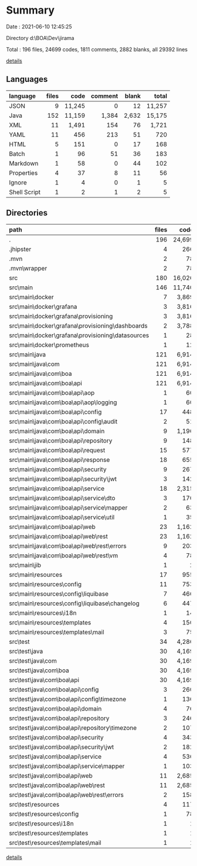 # Summary

Date : 2021-06-10 12:45:25

Directory d:\BOA\Dev\jirama

Total : 196 files,  24699 codes, 1811 comments, 2882 blanks, all 29392 lines

[details](details.md)

## Languages
| language | files | code | comment | blank | total |
| :--- | ---: | ---: | ---: | ---: | ---: |
| JSON | 9 | 11,245 | 0 | 12 | 11,257 |
| Java | 152 | 11,159 | 1,384 | 2,632 | 15,175 |
| XML | 11 | 1,491 | 154 | 76 | 1,721 |
| YAML | 11 | 456 | 213 | 51 | 720 |
| HTML | 5 | 151 | 0 | 17 | 168 |
| Batch | 1 | 96 | 51 | 36 | 183 |
| Markdown | 1 | 58 | 0 | 44 | 102 |
| Properties | 4 | 37 | 8 | 11 | 56 |
| Ignore | 1 | 4 | 0 | 1 | 5 |
| Shell Script | 1 | 2 | 1 | 2 | 5 |

## Directories
| path | files | code | comment | blank | total |
| :--- | ---: | ---: | ---: | ---: | ---: |
| . | 196 | 24,699 | 1,811 | 2,882 | 29,392 |
| .jhipster | 4 | 266 | 0 | 4 | 270 |
| .mvn | 2 | 78 | 31 | 12 | 121 |
| .mvn\wrapper | 2 | 78 | 31 | 12 | 121 |
| src | 180 | 16,026 | 1,659 | 2,761 | 20,446 |
| src\main | 146 | 11,740 | 1,340 | 1,870 | 14,950 |
| src\main\docker | 7 | 3,869 | 39 | 14 | 3,922 |
| src\main\docker\grafana | 3 | 3,816 | 20 | 6 | 3,842 |
| src\main\docker\grafana\provisioning | 3 | 3,816 | 20 | 6 | 3,842 |
| src\main\docker\grafana\provisioning\dashboards | 2 | 3,788 | 0 | 3 | 3,791 |
| src\main\docker\grafana\provisioning\datasources | 1 | 28 | 20 | 3 | 51 |
| src\main\docker\prometheus | 1 | 12 | 15 | 5 | 32 |
| src\main\java | 121 | 6,914 | 1,064 | 1,747 | 9,725 |
| src\main\java\com | 121 | 6,914 | 1,064 | 1,747 | 9,725 |
| src\main\java\com\boa | 121 | 6,914 | 1,064 | 1,747 | 9,725 |
| src\main\java\com\boa\api | 121 | 6,914 | 1,064 | 1,747 | 9,725 |
| src\main\java\com\boa\api\aop | 1 | 60 | 26 | 14 | 100 |
| src\main\java\com\boa\api\aop\logging | 1 | 60 | 26 | 14 | 100 |
| src\main\java\com\boa\api\config | 17 | 448 | 129 | 124 | 701 |
| src\main\java\com\boa\api\config\audit | 2 | 51 | 29 | 12 | 92 |
| src\main\java\com\boa\api\domain | 9 | 1,196 | 39 | 345 | 1,580 |
| src\main\java\com\boa\api\repository | 9 | 148 | 33 | 66 | 247 |
| src\main\java\com\boa\api\request | 15 | 577 | 46 | 193 | 816 |
| src\main\java\com\boa\api\response | 18 | 655 | 56 | 219 | 930 |
| src\main\java\com\boa\api\security | 9 | 267 | 45 | 78 | 390 |
| src\main\java\com\boa\api\security\jwt | 3 | 142 | 4 | 36 | 182 |
| src\main\java\com\boa\api\service | 18 | 2,315 | 301 | 414 | 3,030 |
| src\main\java\com\boa\api\service\dto | 3 | 170 | 11 | 57 | 238 |
| src\main\java\com\boa\api\service\mapper | 2 | 63 | 9 | 15 | 87 |
| src\main\java\com\boa\api\service\util | 1 | 35 | 7 | 6 | 48 |
| src\main\java\com\boa\api\web | 23 | 1,162 | 370 | 277 | 1,809 |
| src\main\java\com\boa\api\web\rest | 23 | 1,162 | 370 | 277 | 1,809 |
| src\main\java\com\boa\api\web\rest\errors | 9 | 203 | 12 | 64 | 279 |
| src\main\java\com\boa\api\web\rest\vm | 4 | 78 | 13 | 32 | 123 |
| src\main\jib | 1 | 2 | 1 | 2 | 5 |
| src\main\resources | 17 | 955 | 236 | 107 | 1,298 |
| src\main\resources\config | 11 | 753 | 209 | 80 | 1,042 |
| src\main\resources\config\liquibase | 7 | 466 | 65 | 50 | 581 |
| src\main\resources\config\liquibase\changelog | 6 | 447 | 63 | 46 | 556 |
| src\main\resources\i18n | 1 | 14 | 4 | 4 | 22 |
| src\main\resources\templates | 4 | 150 | 0 | 16 | 166 |
| src\main\resources\templates\mail | 3 | 75 | 0 | 3 | 78 |
| src\test | 34 | 4,286 | 319 | 891 | 5,496 |
| src\test\java | 30 | 4,169 | 289 | 874 | 5,332 |
| src\test\java\com | 30 | 4,169 | 289 | 874 | 5,332 |
| src\test\java\com\boa | 30 | 4,169 | 289 | 874 | 5,332 |
| src\test\java\com\boa\api | 30 | 4,169 | 289 | 874 | 5,332 |
| src\test\java\com\boa\api\config | 3 | 260 | 6 | 69 | 335 |
| src\test\java\com\boa\api\config\timezone | 1 | 136 | 3 | 35 | 174 |
| src\test\java\com\boa\api\domain | 4 | 76 | 0 | 16 | 92 |
| src\test\java\com\boa\api\repository | 3 | 246 | 6 | 58 | 310 |
| src\test\java\com\boa\api\repository\timezone | 2 | 107 | 3 | 36 | 146 |
| src\test\java\com\boa\api\security | 4 | 343 | 6 | 76 | 425 |
| src\test\java\com\boa\api\security\jwt | 2 | 182 | 0 | 44 | 226 |
| src\test\java\com\boa\api\service | 4 | 536 | 16 | 110 | 662 |
| src\test\java\com\boa\api\service\mapper | 1 | 103 | 3 | 31 | 137 |
| src\test\java\com\boa\api\web | 11 | 2,685 | 255 | 538 | 3,478 |
| src\test\java\com\boa\api\web\rest | 11 | 2,685 | 255 | 538 | 3,478 |
| src\test\java\com\boa\api\web\rest\errors | 2 | 158 | 3 | 37 | 198 |
| src\test\resources | 4 | 117 | 30 | 17 | 164 |
| src\test\resources\config | 1 | 78 | 30 | 8 | 116 |
| src\test\resources\i18n | 1 | 1 | 0 | 1 | 2 |
| src\test\resources\templates | 1 | 1 | 0 | 1 | 2 |
| src\test\resources\templates\mail | 1 | 1 | 0 | 1 | 2 |

[details](details.md)